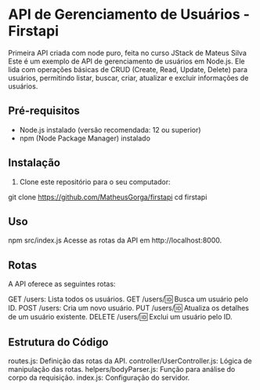 # API de Gerenciamento de Usuários - Firstapi
Primeira API criada com node puro, feita no curso JStack de Mateus Silva
Este é um exemplo de API de gerenciamento de usuários em Node.js. Ele lida com operações básicas de CRUD (Create, Read, Update, Delete) para usuários, permitindo listar, buscar, criar, atualizar e excluir informações de usuários.

## Pré-requisitos

- Node.js instalado (versão recomendada: 12 ou superior)
- npm (Node Package Manager) instalado

## Instalação

1. Clone este repositório para o seu computador:

git clone https://github.com/MatheusGorga/firstapi
cd firstapi


## Uso

npm src/index.js
Acesse as rotas da API em http://localhost:8000.

## Rotas

A API oferece as seguintes rotas:

GET /users: Lista todos os usuários.
GET /users/:id: Busca um usuário pelo ID.
POST /users: Cria um novo usuário.
PUT /users/:id: Atualiza os detalhes de um usuário existente.
DELETE /users/:id: Exclui um usuário pelo ID.

## Estrutura do Código

routes.js: Definição das rotas da API.
controller/UserController.js: Lógica de manipulação das rotas.
helpers/bodyParser.js: Função para análise do corpo da requisição.
index.js: Configuração do servidor.
